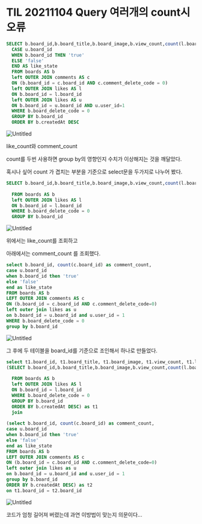 # TIL 20211104 Query 여러개의 count시 오류

```sql
SELECT b.board_id,b.board_title,b.board_image,b.view_count,count(l.board_id) as like_count,count(c.board_id) as comment_count,
  CASE u.board_id 
  WHEN b.board_id THEN 'true'
  ELSE 'false'
  END AS like_state
  FROM boards AS b
  left OUTER JOIN comments AS c
  ON (b.board_id = c.board_id AND c.comment_delete_code = 0)
  left OUTER JOIN likes AS l
  ON b.board_id = l.board_id
  left OUTER JOIN likes AS u
  ON b.board_id = u.board_id AND u.user_id=1
  WHERE b.board_delete_code = 0
  GROUP BY b.board_id
  ORDER BY b.createdAt DESC
```

![Untitled](TIL%2020211104%20Query%20%E1%84%8B%E1%85%A7%E1%84%85%E1%85%A5%E1%84%80%E1%85%A2%E1%84%8B%E1%85%B4%20count%E1%84%89%E1%85%B5%20%E1%84%8B%E1%85%A9%E1%84%85%E1%85%B2%20f0f22d7d1a8f4d32a543f0b9b56a3922/Untitled.png)

like_count와 comment_count

count를 두번 사용하면 group by의 영향인지 수치가 이상해지는 것을 깨달았다.

혹시나 싶어 count 가 겹치는 부분을 기준으로 select문을 두가지로 나누어 봤다.

```sql
SELECT b.board_id,b.board_title,b.board_image,b.view_count,count(l.board_id) as like_count
 
  FROM boards AS b
  left OUTER JOIN likes AS l
  ON b.board_id = l.board_id
  WHERE b.board_delete_code = 0
  GROUP BY b.board_id
```

![Untitled](TIL%2020211104%20Query%20%E1%84%8B%E1%85%A7%E1%84%85%E1%85%A5%E1%84%80%E1%85%A2%E1%84%8B%E1%85%B4%20count%E1%84%89%E1%85%B5%20%E1%84%8B%E1%85%A9%E1%84%85%E1%85%B2%20f0f22d7d1a8f4d32a543f0b9b56a3922/Untitled%201.png)

위에서는 like_count를 조회하고

아래에서는 comment_count 를 조회했다. 

```sql
select b.board_id, count(c.board_id) as comment_count,
case u.board_id
when b.board_id then 'true'
else 'false'
end as like_state
FROM boards AS b
LEFT OUTER JOIN comments AS c
ON (b.board_id = c.board_id AND c.comment_delete_code=0)
left outer join likes as u
on b.board_id = u.board_id and u.user_id = 1
WHERE b.board_delete_code = 0
group by b.board_id
```

![Untitled](TIL%2020211104%20Query%20%E1%84%8B%E1%85%A7%E1%84%85%E1%85%A5%E1%84%80%E1%85%A2%E1%84%8B%E1%85%B4%20count%E1%84%89%E1%85%B5%20%E1%84%8B%E1%85%A9%E1%84%85%E1%85%B2%20f0f22d7d1a8f4d32a543f0b9b56a3922/Untitled%202.png)

그 후에 두 테이블을 board_id를 기준으로 조인해서 하나로 만들었다.

```sql
select t1.board_id, t1.board_title, t1.board_image, t1.view_count, t1.like_count, t2.comment_count, t2.like_state from
(SELECT b.board_id,b.board_title,b.board_image,b.view_count,count(l.board_id) as like_count
 
  FROM boards AS b
  left OUTER JOIN likes AS l
  ON b.board_id = l.board_id
  WHERE b.board_delete_code = 0
  GROUP BY b.board_id
  ORDER BY b.createdAt DESC) as t1
  join
  
(select b.board_id, count(c.board_id) as comment_count,
case u.board_id
when b.board_id then 'true'
else 'false'
end as like_state
FROM boards AS b
LEFT OUTER JOIN comments AS c
ON (b.board_id = c.board_id AND c.comment_delete_code=0)
left outer join likes as u
on b.board_id = u.board_id and u.user_id = 1
group by b.board_id
ORDER BY b.createdAt DESC) as t2
on t1.board_id = t2.board_id
```

![Untitled](TIL%2020211104%20Query%20%E1%84%8B%E1%85%A7%E1%84%85%E1%85%A5%E1%84%80%E1%85%A2%E1%84%8B%E1%85%B4%20count%E1%84%89%E1%85%B5%20%E1%84%8B%E1%85%A9%E1%84%85%E1%85%B2%20f0f22d7d1a8f4d32a543f0b9b56a3922/Untitled%203.png)

코드가 엄청 길어져 버렸는데 과연 이방법이 맞는지 의문이다...